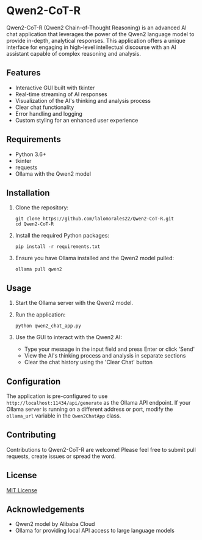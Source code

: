 # Qwen2-CoT-R

Qwen2-CoT-R (Qwen2 Chain-of-Thought Reasoning) is an advanced AI chat application that leverages the power of the Qwen2 language model to provide in-depth, analytical responses. This application offers a unique interface for engaging in high-level intellectual discourse with an AI assistant capable of complex reasoning and analysis.

## Features

- Interactive GUI built with tkinter
- Real-time streaming of AI responses
- Visualization of the AI's thinking and analysis process
- Clear chat functionality
- Error handling and logging
- Custom styling for an enhanced user experience

## Requirements

- Python 3.6+
- tkinter
- requests
- Ollama with the Qwen2 model

## Installation

1. Clone the repository:
   ```
   git clone https://github.com/lalomorales22/Qwen2-CoT-R.git
   cd Qwen2-CoT-R
   ```

2. Install the required Python packages:
   ```
   pip install -r requirements.txt
   ```

3. Ensure you have Ollama installed and the Qwen2 model pulled:
   ```
   ollama pull qwen2
   ```

## Usage

1. Start the Ollama server with the Qwen2 model.

2. Run the application:
   ```
   python qwen2_chat_app.py
   ```

3. Use the GUI to interact with the Qwen2 AI:
   - Type your message in the input field and press Enter or click 'Send'
   - View the AI's thinking process and analysis in separate sections
   - Clear the chat history using the 'Clear Chat' button

## Configuration

The application is pre-configured to use `http://localhost:11434/api/generate` as the Ollama API endpoint. If your Ollama server is running on a different address or port, modify the `ollama_url` variable in the `Qwen2ChatApp` class.

## Contributing

Contributions to Qwen2-CoT-R are welcome! Please feel free to submit pull requests, create issues or spread the word.

## License

[MIT License](LICENSE)

## Acknowledgements

- Qwen2 model by Alibaba Cloud
- Ollama for providing local API access to large language models

